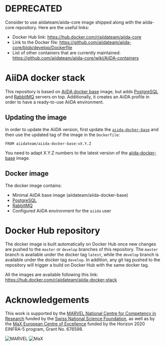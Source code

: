 # DEPRECATED
Consider to use aiidateam/aiida-core image shipped along with the aiida-core repository. Here
are the useful links:

 * Docker Hub link: https://hub.docker.com/r/aiidateam/aiida-core
 * Link to the Docker file: https://github.com/aiidateam/aiida-core/blob/develop/Dockerfile
 * List of other containers that are currently maintained: https://github.com/aiidateam/aiida-core/wiki/AiiDA-containers

# AiiDA docker stack

This repository is based on [AiiDA docker base](https://github.com/aiidateam/aiida-docker-base/) image, but adds
[PostgreSQL](https://www.postgresql.org/) and [RabbitMQ](https://www.rabbitmq.com/) servers on top. Additionally, it creates an AiiDA profile in order to have a ready-to-use AiiDA environment.

## Updating the image
In order to update the AiiDA version, first update the [`aiida-docker-base`](https://hub.docker.com/r/aiidateam/aiida-docker-base) and then use the updated tag of the image in the `Dockerfile`:
```
FROM aiidateam/aiida-docker-base:vX.Y.Z

```
You need to adapt X.Y.Z numbers to the latest version of the [aiida-docker-base](https://hub.docker.com/r/aiidateam/aiida-docker-base) image.

## Docker image

The docker image contains:
 * Minimal AiiDA base image (aiidateam/aiida-docker-base)
 * [PostgreSQL](https://www.postgresql.org/)
 * [RabbitMQ](https://www.rabbitmq.com/)
 * Configured AiiDA environment for the `aiida` user

# Docker Hub repository

The docker image is built automatically on Docker Hub once new changes are pushed to the `master` or `develop` branches of this repository.
The `master` branch is available under the docker tag `latest`, while the `develop` branch is available under the docker tag `develop`.
In addition, any git tag pushed to the repository will trigger a build on Docker Hub with the same docker tag.

All the images are available following this link: https://hub.docker.com/r/aiidateam/aiida-docker-stack


# Acknowledgements

This work is supported by the [MARVEL National Centre for Competency in Research](<http://nccr-marvel.ch>)
funded by the [Swiss National Science Foundation](<http://www.snf.ch/en>), as well as by the [MaX
European Centre of Excellence](<http://www.max-centre.eu/>) funded by the Horizon 2020 EINFRA-5 program,
Grant No. 676598.

![MARVEL](miscellaneous/logos/MARVEL.png)
![MaX](miscellaneous/logos/MaX.png)
